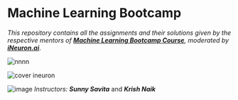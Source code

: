 # Machine Learning Bootcamp
*This repository contains all the assignments and their solutions given by the respective mentors of **[Machine Learning Bootcamp Course](https://ineuron.ai/course/Machine-Learning-Bootcamp)**, moderated by **[iNeuron.ai](https://ineuron.ai/)***.

![nnnn](https://user-images.githubusercontent.com/102472369/208127553-7c154d0c-55dc-4b73-8d98-8f25c5a3b5dc.JPG)

![cover ineuron](https://user-images.githubusercontent.com/102472369/208126766-387f7ebd-ad29-42aa-8f54-9d8b77fb7b1d.JPG)

![image](https://user-images.githubusercontent.com/102472369/208129608-2504f916-d6ae-4f6b-9bd7-7fc65c00f42e.png) *Instructors:* ***Sunny Savita*** and ***Krish Naik***
